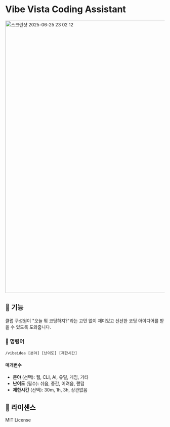 # Vibe Vista Coding Assistant

<img width="859" alt="스크린샷 2025-06-25 23 02 12" src="https://github.com/user-attachments/assets/87edba11-cede-4508-9424-947f1788edb7" />


## 📌 기능

클럽 구성원이 "오늘 뭐 코딩하지?"라는 고민 없이 재미있고 신선한 코딩 아이디어를 받을 수 있도록 도와줍니다.

### 💬 명령어

```
/vibeidea [분야] [난이도] [제한시간]
```

#### 매개변수

- **분야** (선택): 웹, CLI, AI, 유틸, 게임, 기타
- **난이도** (필수): 쉬움, 중간, 어려움, 랜덤
- **제한시간** (선택): 30m, 1h, 3h, 상관없음


## 📝 라이센스

MIT License
